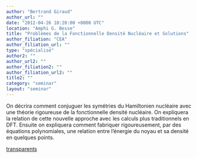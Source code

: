 ```yaml
---
author: "Bertrand Giraud"
author_url: ""
date: "2012-04-26 10:20:00 +0000 UTC"
location: "Amphi G. Besse"
title: "Problèmes de la Fonctionnelle Densité Nucléaire et Solutions"
author_filiation: "CEA"
author_filiation_url: ""
type: "spécialisé"
author2: ""
author_url2: ""
author_filiation2: ""
author_filiation_url2: ""
title2: ""
category: "seminar" 
layout: "seminar"
---
```

On décrira comment conjuguer les symétries du Hamiltonien nucléaire avec une théorie rigoureuse de la fonctionnelle densité nucléaire. On expliquera la relation de cette nouvelle approche avec les calculs plus traditionnels en DFT. Ensuite on expliquera comment fabriquer rigoureusement, par des équations polynomiales, une relation entre l’énergie du noyau et sa densité  en quelques points.

[transparents](images/Communication/seminaires/BertrandGiraud.pdf)
